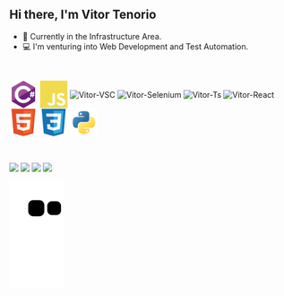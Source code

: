   ## Hi there, I'm Vitor Tenorio

  
  
- 👀 Currently in the Infrastructure Area.
- 💻 I'm venturing into Web Development and Test Automation.

 
##         

 <div style="display:inline_block"><br>
  <img align="center" alt="Vitor-Csharp" height="50" width="50" src="https://raw.githubusercontent.com/devicons/devicon/master/icons/csharp/csharp-original.svg">
  <img align="center" alt="Vitor-Js" height="50" width="50" src="https://raw.githubusercontent.com/devicons/devicon/master/icons/javascript/javascript-plain.svg">
  <img align="center" alt="Vitor-VSC" height="50" width="50" src="https://cdn.jsdelivr.net/gh/devicons/devicon/icons/typescript/typescript-original.svg">  
  <img align="center" alt="Vitor-Selenium" height="50" width="50" src="https://cdn.jsdelivr.net/gh/devicons/devicon/icons/selenium/selenium-original.svg">
  <img align="center" alt="Vitor-Ts"  height="50" width="50" src="https://cdn.jsdelivr.net/gh/devicons/devicon/icons/ruby/ruby-original.svg">
  <img align="center" alt="Vitor-React"height="50" width="50" src="https://cdn.jsdelivr.net/gh/devicons/devicon/icons/dot-net/dot-net-plain-wordmark.svg">
  <img align="center" alt="Vitor-HTML" height="50" width="50" src="https://raw.githubusercontent.com/devicons/devicon/master/icons/html5/html5-original.svg">
  <img align="center" alt="Vitor-CSS"height="50" width="50" src="https://raw.githubusercontent.com/devicons/devicon/master/icons/css3/css3-original.svg">
  <img align="center" alt="Vitor-Python" height="50" width="50" src="https://raw.githubusercontent.com/devicons/devicon/master/icons/python/python-original.svg">
</div>

##


<br>
<div> 
  <a href="https://www.facebook.com/vtlima46//" target="_blank"><img src="https://img.shields.io/badge/Facebook-1877F2?style=for-the-badge&logo=facebook&logoColor=white=white" target="_blank"></a>
  <a href="https://instagram.com/vitortenorio_" target="_blank"><img src="https://img.shields.io/badge/-Instagram-%23E4405F?style=for-the-badge&logo=instagram&logoColor=white" target="_blank"></a>
  <a href = "mailto:vitortenorio35@gmail.com"><img src="https://img.shields.io/badge/-Gmail-%23333?style=for-the-badge&logo=gmail&logoColor=white" target="_blank"></a>
  <a href="https://www.linkedin.com/in/vitortelima/" target="_blank"><img src="https://img.shields.io/badge/-LinkedIn-%230077B5?style=for-the-badge&logo=linkedin&logoColor=white" target="_blank"></a> 
 
  ![Snake animation](https://github.com/rafaballerini/rafaballerini/blob/output/github-contribution-grid-snake.svg)
 
</div>

